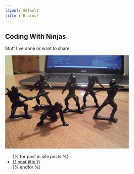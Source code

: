 ```yaml
---
layout: default
title : Brains!
---
```


Coding With Ninjas
-------------------

Stuff I've done or want to share.

<img src="images/ninjaslaptop.jpg" alt="ninjas" style="width: 400px;" title="An eager pack of problem-solving ninjas"/>

<ul>
  {% for post in site.posts %}
    <li>
      <a href="{{ post.url }}">{{ post.title }}</a>
    </li>
  {% endfor %}
</ul>